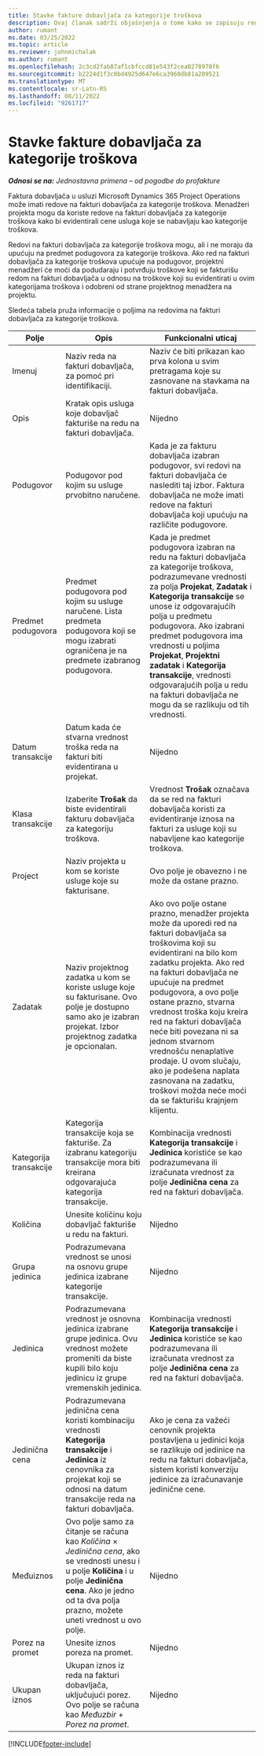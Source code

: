 ```yaml
---
title: Stavke fakture dobavljača za kategorije troškova
description: Ovaj članak sadrži objašnjenja o tome kako se zapisuju redovi na fakturi dobavljača za kategorije troškova.
author: rumant
ms.date: 03/25/2022
ms.topic: article
ms.reviewer: johnmichalak
ms.author: rumant
ms.openlocfilehash: 2c3cd2fab87af1cbfccd81e543f2cea0278978f6
ms.sourcegitcommit: b2224d1f3c0bd4925d647e6ca3960db81a209521
ms.translationtype: MT
ms.contentlocale: sr-Latn-RS
ms.lasthandoff: 08/11/2022
ms.locfileid: "9261717"
---
```

# <a name="vendor-invoice-lines-for-expense-categories"></a>Stavke fakture dobavljača za kategorije troškova

_**Odnosi se na:** Jednostavna primena – od pogodbe do profakture_

Faktura dobavljača u usluzi Microsoft Dynamics 365 Project Operations može imati redove na fakturi dobavljača za kategorije troškova. Menadžeri projekta mogu da koriste redove na fakturi dobavljača za kategorije troškova kako bi evidentirali cene usluga koje se nabavljaju kao kategorije troškova.

Redovi na fakturi dobavljača za kategorije troškova mogu, ali i ne moraju da upućuju na predmet podugovora za kategorije troškova. Ako red na fakturi dobavljača za kategorije troškova upućuje na podugovor, projektni menadžeri će moći da podudaraju i potvrđuju troškove koji se fakturišu redom na fakturi dobavljača u odnosu na troškove koji su evidentirati u ovim kategorijama troškova i odobreni od strane projektnog menadžera na projektu.

Sledeća tabela pruža informacije o poljima na redovima na fakturi dobavljača za kategorije troškova.

| Polje | Opis | Funkcionalni uticaj |
| --- | --- | --- |
| Imenuj | Naziv reda na fakturi dobavljača, za pomoć pri identifikaciji. | Naziv će biti prikazan kao prva kolona u svim pretragama koje su zasnovane na stavkama na fakturi dobavljača. |
| Opis | Kratak opis usluga koje dobavljač fakturiše na redu na fakturi dobavljača. | Nijedno |
| Podugovor | Podugovor pod kojim su usluge prvobitno naručene. | Kada je za fakturu dobavljača izabran podugovor, svi redovi na fakturi dobavljača će naslediti taj izbor. Faktura dobavljača ne može imati redove na fakturi dobavljača koji upućuju na različite podugovore. |
| Predmet podugovora | Predmet podugovora pod kojim su usluge naručene. Lista predmeta podugovora koji se mogu izabrati ograničena je na predmete izabranog podugovora. | Kada je predmet podugovora izabran na redu na fakturi dobavljača za kategorije troškova, podrazumevane vrednosti za polja **Projekat**, **Zadatak** i **Kategorija transakcije** se unose iz odgovarajućih polja u predmetu podugovora. Ako izabrani predmet podugovora ima vrednosti u poljima **Projekat**, **Projektni zadatak** i **Kategorija transakcije**, vrednosti odgovarajućih polja u redu na fakturi dobavljača ne mogu da se razlikuju od tih vrednosti. |
| Datum transakcije | Datum kada će stvarna vrednost troška reda na fakturi biti evidentirana u projekat. |Nijedno |
| Klasa transakcije | Izaberite **Trošak** da biste evidentirali fakturu dobavljača za kategoriju troškova. | Vrednost **Trošak** označava da se red na fakturi dobavljača koristi za evidentiranje iznosa na fakturi za usluge koji su nabavljene kao kategorije troškova. |
| Project | Naziv projekta u kom se koriste usluge koje su fakturisane. | Ovo polje je obavezno i ne može da ostane prazno. |
| Zadatak | Naziv projektnog zadatka u kom se koriste usluge koje su fakturisane. Ovo polje je dostupno samo ako je izabran projekat. Izbor projektnog zadatka je opcionalan. | Ako ovo polje ostane prazno, menadžer projekta može da uporedi red na fakturi dobavljača sa troškovima koji su evidentirani na bilo kom zadatku projekta. Ako red na fakturi dobavljača ne upućuje na predmet podugovora, a ovo polje ostane prazno, stvarna vrednost troška koju kreira red na fakturi dobavljača neće biti povezana ni sa jednom stvarnom vrednošću nenaplative prodaje. U ovom slučaju, ako je podešena naplata zasnovana na zadatku, troškovi možda neće moći da se fakturišu krajnjem klijentu. |
| Kategorija transakcije | Kategorija transakcije koja se fakturiše. Za izabranu kategoriju transakcije mora biti kreirana odgovarajuća kategorija transakcije. | Kombinacija vrednosti **Kategorija transakcije** i **Jedinica** koristiće se kao podrazumevana ili izračunata vrednost za polje **Jedinična cena** za red na fakturi dobavljača. |
| Količina | Unesite količinu koju dobavljač fakturiše u redu na fakturi. |Nijedno|
| Grupa jedinica | Podrazumevana vrednost se unosi na osnovu grupe jedinica izabrane kategorije transakcije. | Nijedno |
| Jedinica | Podrazumevana vrednost je osnovna jedinica izabrane grupe jedinica. Ovu vrednost možete promeniti da biste kupili bilo koju jedinicu iz grupe vremenskih jedinica. | Kombinacija vrednosti **Kategorija transakcije** i **Jedinica** koristiće se kao podrazumevana ili izračunata vrednost za polje **Jedinična cena** za red na fakturi dobavljača. |
| Jedinična cena | Podrazumevana jedinična cena koristi kombinaciju vrednosti **Kategorija transakcije** i **Jedinica** iz cenovnika za projekat koji se odnosi na datum transakcije reda na fakturi dobavljača. | Ako je cena za važeći cenovnik projekta postavljena u jedinici koja se razlikuje od jedinice na redu na fakturi dobavljača, sistem koristi konverziju jedinice za izračunavanje jedinične cene. |
| Međuiznos | Ovo polje samo za čitanje se računa kao *Količina* &times; *Jedinična cena*, ako se vrednosti unesu i u polje **Količina** i u polje **Jedinična cena**. Ako je jedno od ta dva polja prazno, možete uneti vrednost u ovo polje.| Nijedno |
| Porez na promet | Unesite iznos poreza na promet. | Nijedno |
| Ukupan iznos | Ukupan iznos iz reda na fakturi dobavljača, uključujući porez. Ovo polje se računa kao *Međuzbir* + *Porez na promet*. | Nijedno |

[!INCLUDE[footer-include](../../includes/footer-banner.md)]

